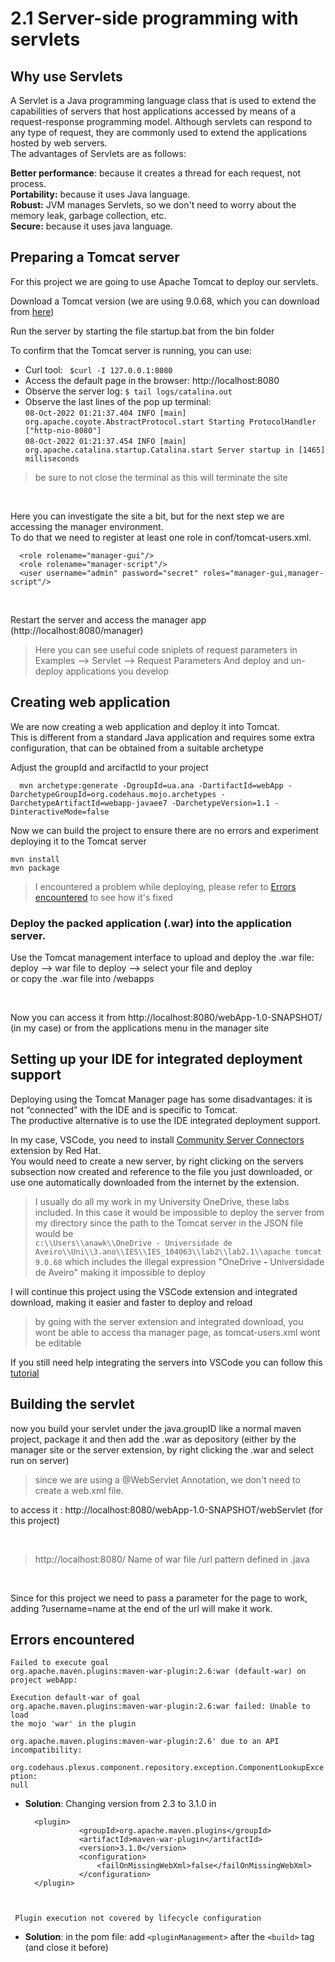 # 2.1 Server-side programming with servlets


## Why use Servlets

A Servlet is a Java programming language class that is used to extend the capabilities of servers that host applications accessed by means of a request-response programming model. Although servlets can respond to any type of request, they are commonly used to extend the applications hosted by web servers.  
The advantages of Servlets are as follows:

**Better performance**: because it creates a thread for each request, not process.  
**Portability:** because it uses Java language.  
**Robust:** JVM manages Servlets, so we don't need to worry about the memory leak, garbage collection, etc.  
**Secure:** because it uses java language.

## Preparing a Tomcat server

For this project we are going to use Apache Tomcat to deploy our servlets.

Download a Tomcat version (we are using 9.0.68, which you can download from [here](https://tomcat.apache.org/download-90.cgi))

Run the server by starting the file startup.bat from the bin folder

To confirm that the Tomcat server is running, you can use:
-  Curl tool:  ``` $curl -I 127.0.0.1:8080```
-  Access the default page in the browser: http://localhost:8080
-  Observe the server log: ```$ tail logs/catalina.out```
-  Observe the last lines of the pop up terminal:  
  ```08-Oct-2022 01:21:37.404 INFO [main] org.apache.coyote.AbstractProtocol.start Starting ProtocolHandler ["http-nio-8080"]```  
```08-Oct-2022 01:21:37.454 INFO [main] org.apache.catalina.startup.Catalina.start Server startup in [1465] milliseconds ```

> be sure to not close the terminal as this will terminate the site

</br>

Here you can investigate the site a bit, but for the next step we are accessing the manager environment.  
To do that we need to register at least one role in conf/tomcat-users.xml.

      <role rolename="manager-gui"/>  
      <role rolename="manager-script"/>  
      <user username="admin" password="secret" roles="manager-gui,manager-script"/>

</br>

Restart the server and access the manager app (http://localhost:8080/manager)

> Here you can see useful code sniplets of request parameters in Examples --> Servlet --> Request Parameters
> And deploy and un-deploy applications you develop


## Creating web application

We are now creating a web application and deploy it into Tomcat.  
This is different from a standard Java application and requires some extra configuration, that can be obtained from a suitable archetype
</br>

Adjust the groupId and arcifactId to your project  

      mvn archetype:generate -DgroupId=ua.ana -DartifactId=webApp -DarchetypeGroupId=org.codehaus.mojo.archetypes -DarchetypeArtifactId=webapp-javaee7 -DarchetypeVersion=1.1 -DinteractiveMode=false

Now we can build the project to ensure there are no errors and experiment deploying it to the Tomcat server

    mvn install
    mvn package
    
> I encountered a problem while deploying, please refer to [Errors encountered](#errors-encountered) to see how it's fixed

### Deploy the packed application (.war) into the application server.
Use the Tomcat management interface to upload and deploy the .war file:  deploy --> war file to deploy --> select your file and deploy  
or
copy the .war file into <Tomcat root>/webapps
  
</br>

Now you can access it from http://localhost:8080/webApp-1.0-SNAPSHOT/ (in my case) or from the applications menu in the manager site



## Setting up your IDE for integrated deployment support

Deploying using the Tomcat Manager page has some disadvantages: it is not “connected” with the IDE and is specific to Tomcat.  
The productive alternative is to use the IDE integrated deployment support. 

In my case, VSCode, you need to install <ins>Community Server Connectors</ins> extension by Red Hat.  
You would need to create a new server, by right clicking on the servers subsection now created and reference to the file you just downloaded, or use one automatically downloaded from the internet by the extension.

> I usually do all my work in my University OneDrive, these labs included. In this case it would be impossible to deploy the server from my directory since the path to the Tomcat server in the JSON file would be  
> ```c:\\Users\\anawk\\OneDrive - Universidade de Aveiro\\Uni\\3.ano\\IES\\IES_104063\\lab2\\lab2.1\\apache tomcat 9.0.68```
> which includes the illegal expression "OneDrive **-** Universidade de Aveiro" making it impossible to deploy


I will continue this project using the VSCode extension and integrated download, making it easier and faster to deploy and reload

> by going with the server extension and integrated download, you wont be able to access tha manager page, as tomcat-users.xml wont be editable

If you still need help integrating the servers into VSCode you can follow this [tutorial](https://nyumbani-coder.hashnode.dev/how-to-create-java-servlet-with-tomcat-and-maven-in-vs-code)

## Building the servlet

now you build your servlet under the java.groupID like a normal maven project, package it and then add the .war as depository (either by the manager site or the server extension, by right clicking the .war and 
select run on server)
> since we are using a @WebServlet Annotation, we don't need to create a web.xml file.
  
to access it : http://localhost:8080/webApp-1.0-SNAPSHOT/webServlet (for this project)
  
  </br>
  
> http://localhost:8080/ Name of war file /url pattern defined in .java

</br>

Since for this project we need to pass a parameter for the page to work, adding ?username=name at the end of the url will make it work.
 
  
  
 ## Errors encountered
  
   <code>Failed to execute goal org.apache.maven.plugins:maven-war-plugin:2.6:war (default-war) on project webApp:  
     Execution default-war of goal org.apache.maven.plugins:maven-war-plugin:2.6:war failed: Unable to load the mojo 'war' in the plugin  
     org.apache.maven.plugins:maven-war-plugin:2.6' due to an API incompatibility:  
     org.codehaus.plexus.component.repository.exception.ComponentLookupException: null </code>

  - **Solution**: Changing version from 2.3 to 3.1.0 in 
  
    ```
      <plugin>
                <groupId>org.apache.maven.plugins</groupId>
                <artifactId>maven-war-plugin</artifactId>
                <version>3.1.0</version>
                <configuration>
                    <failOnMissingWebXml>false</failOnMissingWebXml>
                </configuration>
      </plugin>  
 
  
  <code> Plugin execution not covered by lifecycle configuration </code>
  - **Solution**: in the pom file: add  ```<pluginManagement>``` after the ```<build>``` tag (and close it before)

        
        
        
        
        
